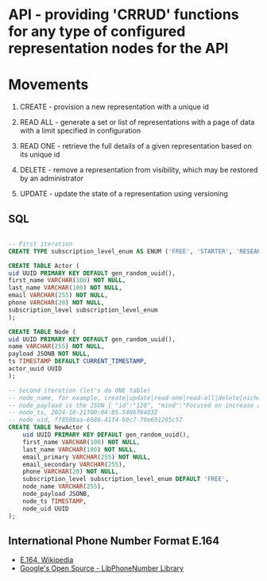 # API - providing 'CRRUD' functions for any type of configured representation nodes for the API


# Movements

1. CREATE - provision a new representation with a unique id

2. READ ALL - generate a set or list of representations with a page of data with a limit specified in configuration

3. READ ONE - retrieve the full details of a given representation based on its unique id

4. DELETE - remove a representation from visibility, which may be restored by an administrator

5. UPDATE - update the state of a representation using versioning



## SQL

```sql

-- First iteration
CREATE TYPE subscription_level_enum AS ENUM ('FREE', 'STARTER', 'RESEARCH', 'ENTERPRISE');

CREATE TABLE Actor (
uid UUID PRIMARY KEY DEFAULT gen_random_uuid(),
first_name VARCHAR(100) NOT NULL,
last_name VARCHAR(100) NOT NULL,
email VARCHAR(255) NOT NULL,
phone VARCHAR(20) NOT NULL,
subscription_level subscription_level_enum
);

CREATE TABLE Node (
uid UUID PRIMARY KEY DEFAULT gen_random_uuid(),
name VARCHAR(255) NOT NULL,
payload JSONB NOT NULL,
ts TIMESTAMP DEFAULT CURRENT_TIMESTAMP,
actor_uuid UUID
);

-- Second iteration (let's do ONE table)
-- node_name, for example, create|update|read-one|read-all|delete[niche' category or representation]
-- node_payload is the JSON { "id":"120", "mind":"Focused on increase and abundance.", "ts":"2024-10-21T00:04:05.540676403Z" }
-- node_ts, 2024-10-21T00:04:05.540676403Z
-- node_uid, ff8509aa-6686-41f4-b9c7-79e601205c57
CREATE TABLE NewActor (
    uid UUID PRIMARY KEY DEFAULT gen_random_uuid(),
    first_name VARCHAR(100) NOT NULL,
    last_name VARCHAR(100) NOT NULL,
    email_primary VARCHAR(255) NOT NULL,
    email_secondary VARCHAR(255),
    phone VARCHAR(20) NOT NULL,
    subscription_level subscription_level_enum DEFAULT 'FREE',
    node_name VARCHAR(255),
    node_payload JSONB,
    node_ts TIMESTAMP,
    node_uid UUID
);
```

## International Phone Number Format E.164

- [E.164, Wikipedia](https://en.wikipedia.org/wiki/E.164)
- [Google's Open Source - LibPhoneNumber Library](https://github.com/google/libphonenumber)